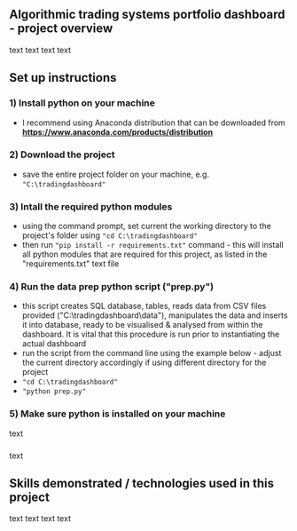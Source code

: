 ## Algorithmic trading systems portfolio dashboard - project overview
text
text
text
text

## Set up instructions
### 1) Install python on your machine
- I recommend using Anaconda distribution that can be downloaded from **https://www.anaconda.com/products/distribution**
### 2) Download the project
- save the entire project folder on your machine, e.g. `"C:\tradingdashboard"`
### 3) Intall the required python modules
- using the command prompt, set current the working directory to the project's folder using `"cd C:\tradingdashboard"`
- then run `"pip install -r requirements.txt"` command - this will install all python modules that are required for this project, as listed in the "requirements.txt" text file
### 4) Run the data prep python script ("prep.py")
- this script creates SQL database, tables, reads data from CSV files provided ("C:\tradingdashboard\data"), manipulates the data and inserts it into database, ready to be visualised & analysed from within the dashboard. It is vital that this procedure is run prior to instantiating the actual dashboard
- run the script from the command line using the example below - adjust the current directory accordingly if using different directory for the project
- `"cd C:\tradingdashboard"`
- `"python prep.py"`
### 5) Make sure python is installed on your machine
text
###
text

## Skills demonstrated / technologies used in this project
text
text
text
text
